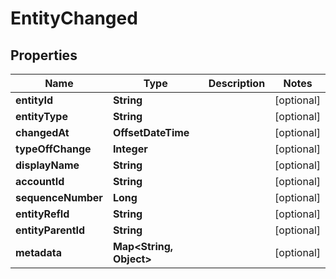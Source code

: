 

# EntityChanged



## Properties

| Name | Type | Description | Notes |
|------------ | ------------- | ------------- | -------------|
|**entityId** | **String** |  |  [optional] |
|**entityType** | **String** |  |  [optional] |
|**changedAt** | **OffsetDateTime** |  |  [optional] |
|**typeOffChange** | **Integer** |  |  [optional] |
|**displayName** | **String** |  |  [optional] |
|**accountId** | **String** |  |  [optional] |
|**sequenceNumber** | **Long** |  |  [optional] |
|**entityRefId** | **String** |  |  [optional] |
|**entityParentId** | **String** |  |  [optional] |
|**metadata** | **Map&lt;String, Object&gt;** |  |  [optional] |



